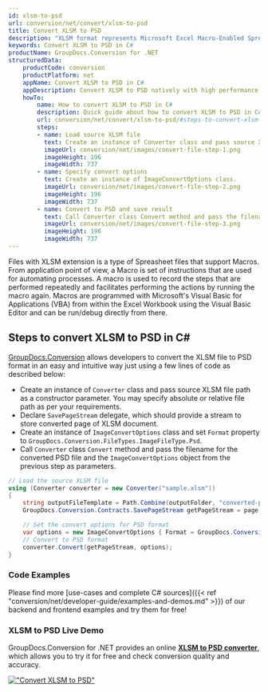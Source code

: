 ```yaml
---
id: xlsm-to-psd
url: conversion/net/convert/xlsm-to-psd
title: Convert XLSM to PSD
description: "XLSM format represents Microsoft Excel Macro-Enabled Spreadsheet with .xlsm extension. Learn how to convert XLSM to PSD file programmatically in C# language using GroupDocs.Conversion for .NET library."
keywords: Convert XLSM to PSD in C#
productName: GroupDocs.Conversion for .NET
structuredData:
    productCode: conversion
    productPlatform: net
    appName: Convert XLSM to PSD in C#
    appDescription: Convert XLSM to PSD natively with high performance using C# language and server side GroupDocs.Conversion for .NET APIs, without the use of any software like Microsoft or Open Office.
    howTo:
        name: How to convert XLSM to PSD in C# 
        description: Quick guide about how to convert XLSM to PSD in C# with high performance and accuracy.
        url: conversion/net/convert/xlsm-to-psd/#steps-to-convert-xlsm-to-psd-in-c
        steps:
        - name: Load source XLSM file 
          text: Create an instance of Converter class and pass source XLSM file path as a constructor parameter. You may specify absolute or relative file path as per your requirements. 
          imageUrl: conversion/net/images/convert-file-step-1.png
          imageHeight: 196
          imageWidth: 737
        - name: Specify convert options 
          text: Create an instance of ImageConvertOptions class.
          imageUrl: conversion/net/images/convert-file-step-2.png
          imageHeight: 196
          imageWidth: 737
        - name: Convert to PSD and save result 
          text: Call Converter class Convert method and pass the filename for the converted HTML file and the ImageConvertOptions object from the previous step as parameters.
          imageUrl: conversion/net/images/convert-file-step-3.png
          imageHeight: 196
          imageWidth: 737
---
```


Files with XLSM extension is a type of Spreasheet files that support Macros. From application point of view, a Macro is set of instructions that are used for automating processes. A macro is used to record the steps that are performed repeatedly and facilitates performing the actions by running the macro again. Macros are programmed with Microsoft's Visual Basic for Applications (VBA) from within the Excel Workbook using the Visual Basic Editor and can be run/debug directly from there.

## Steps to convert XLSM to PSD in C#

[GroupDocs.Conversion](https://products.groupdocs.com/conversion/net) allows developers to convert the XLSM file to PSD format in an easy and intuitive way just using a few lines of code as described below:

* Create an instance of `Converter` class and pass source XLSM file path as a constructor parameter. You may specify absolute or relative file path as per your requirements. 
* Declare `SavePageStream` delegate, which should provide a stream to store converted page of XLSM document.
* Create an instance of `ImageConvertOptions` class and set `Format` property to `GroupDocs.Conversion.FileTypes.ImageFileType.Psd`.
* Call `Converter` class `Convert` method and pass the filename for the converted PSD file and the `ImageConvertOptions` object from the previous step as parameters.

```csharp
// Load the source XLSM file
using (Converter converter = new Converter("sample.xlsm"))
{
    string outputFileTemplate = Path.Combine(outputFolder, "converted-page-{0}.psd");
    GroupDocs.Conversion.Contracts.SavePageStream getPageStream = page => new FileStream(string.Format(outputFileTemplate, page), FileMode.Create);

    // Set the convert options for PSD format
    var options = new ImageConvertOptions { Format = GroupDocs.Conversion.FileTypes.ImageFileType.Psd };   
    // Convert to PSD format
    converter.Convert(getPageStream, options);
}
```

### Code Examples

Please find more [use-cases and complete C# sources]({{< ref "conversion/net/developer-guide/examples-and-demos.md" >}}) of our backend and frontend examples and try them for free!

### XLSM to PSD Live Demo

GroupDocs.Conversion for .NET provides an online [**XLSM to PSD converter**](https://products.groupdocs.app/conversion/xlsm-to-psd), which allows you to try it for free and check conversion quality and accuracy.

[!["Convert XLSM to PSD"](conversion/net/images/convert-to-psd/convert-xlsm-to-psd.png)](https://products.groupdocs.app/conversion/xlsm-to-psd)